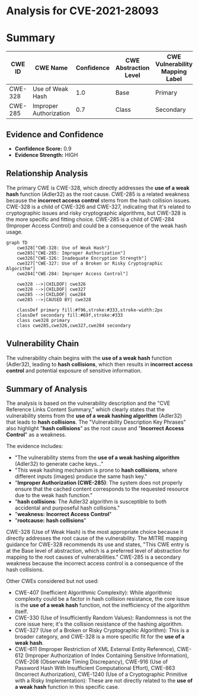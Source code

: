 # Analysis for CVE-2021-28093

# Summary
| CWE ID | CWE Name | Confidence | CWE Abstraction Level | CWE Vulnerability Mapping Label | CWE-Vulnerability Mapping Notes |
|---|---|---|---|---|---|
| CWE-328 | Use of Weak Hash | 1.0 | Base | Primary | Allowed |
| CWE-285 | Improper Authorization | 0.7 | Class | Secondary | Allowed-with-Review |

## Evidence and Confidence

*   **Confidence Score:** 0.9
*   **Evidence Strength:** HIGH

## Relationship Analysis
The primary CWE is CWE-328, which directly addresses the **use of a weak hash** function (Adler32) as the root cause. CWE-285 is a related weakness because the **incorrect access control** stems from the hash collision issues. CWE-328 is a child of CWE-326 and CWE-327, indicating that it's related to cryptographic issues and risky cryptographic algorithms, but CWE-328 is the more specific and fitting choice. CWE-285 is a child of CWE-284 (Improper Access Control) and could be a consequence of the weak hash usage.

```mermaid
graph TD
    cwe328["CWE-328: Use of Weak Hash"]
    cwe285["CWE-285: Improper Authorization"]
    cwe326["CWE-326: Inadequate Encryption Strength"]
    cwe327["CWE-327: Use of a Broken or Risky Cryptographic Algorithm"]
    cwe284["CWE-284: Improper Access Control"]

    cwe328 -->|CHILDOF| cwe326
    cwe328 -->|CHILDOF| cwe327
    cwe285 -->|CHILDOF| cwe284
    cwe285 -->|CAUSED BY| cwe328

    classDef primary fill:#f96,stroke:#333,stroke-width:2px
    classDef secondary fill:#69f,stroke:#333
    class cwe328 primary
    class cwe285,cwe326,cwe327,cwe284 secondary
```

## Vulnerability Chain
The vulnerability chain begins with the **use of a weak hash** function (Adler32), leading to **hash collisions**, which then results in **incorrect access control** and potential exposure of sensitive information.

## Summary of Analysis
The analysis is based on the vulnerability description and the "CVE Reference Links Content Summary," which clearly states that the vulnerability stems from the **use of a weak hashing algorithm** (Adler32) that leads to **hash collisions**. The "Vulnerability Description Key Phrases" also highlight "**hash collisions**" as the root cause and "**Incorrect Access Control**" as a weakness.

The evidence includes:
*   "The vulnerability stems from the **use of a weak hashing algorithm** (Adler32) to generate cache keys..."
*   "This weak hashing mechanism is prone to **hash collisions**, where different inputs (images) produce the same hash key."
*   "**Improper Authorization (CWE-285)**: The system does not properly ensure that the cached content corresponds to the requested resource due to the weak hash function."
*   "**hash collisions**: The Adler32 algorithm is susceptible to both accidental and purposeful hash collisions."
*   "**weakness:** **Incorrect Access Control**"
*   "**rootcause:** **hash collisions**"

CWE-328 (Use of Weak Hash) is the most appropriate choice because it directly addresses the root cause of the vulnerability. The MITRE mapping guidance for CWE-328 recommends its use and states, "This CWE entry is at the Base level of abstraction, which is a preferred level of abstraction for mapping to the root causes of vulnerabilities." CWE-285 is a secondary weakness because the incorrect access control is a consequence of the hash collisions.

Other CWEs considered but not used:

*   CWE-407 (Inefficient Algorithmic Complexity): While algorithmic complexity could be a factor in hash collision resistance, the core issue is the **use of a weak hash** function, not the inefficiency of the algorithm itself.
*   CWE-330 (Use of Insufficiently Random Values): Randomness is not the core issue here; it's the collision resistance of the hashing algorithm.
*   CWE-327 (Use of a Broken or Risky Cryptographic Algorithm): This is a broader category, and CWE-328 is a more specific fit for the **use of a weak hash**.
*   CWE-611 (Improper Restriction of XML External Entity Reference), CWE-612 (Improper Authorization of Index Containing Sensitive Information), CWE-208 (Observable Timing Discrepancy), CWE-916 (Use of Password Hash With Insufficient Computational Effort), CWE-863 (Incorrect Authorization), CWE-1240 (Use of a Cryptographic Primitive with a Risky Implementation): These are not directly related to the **use of a weak hash** function in this specific case.